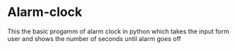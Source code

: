 # Alarm-clock
This the basic progamm of alarm clock in python which takes the input form user and shows the number of seconds until alarm goes off
